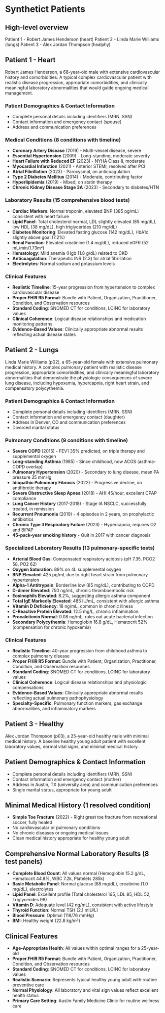 # Synthetict Patients

## High-level overview

Patient 1 - Robert James Henderson (heart)
Patient 2 - Linda Marie Williams (lungs)
Patient 3 - Alex Jordan Thompson (healphy)

## Patient 1 - Heart
Robert James Henderson, a 68-year-old male with extensive cardiovascular history and comorbidities.
A typical complex cardiovascular patient with realistic disease progression, appropriate comorbidities, and clinically meaningful laboratory abnormalities that would guide ongoing medical management.

### **Patient Demographics & Contact Information**
- Complete personal details including identifiers (MRN, SSN)
- Contact information and emergency contact (spouse)
- Address and communication preferences

### **Medical Conditions (8 conditions with timeline)**
- **Coronary Artery Disease** (2019) - Multi-vessel disease, severe
- **Essential Hypertension** (2009) - Long-standing, moderate severity
- **Heart Failure with Reduced EF** (2023) - NYHA Class II, moderate
- **Myocardial Infarction** (2021) - Anterior STEMI, resolved after PCI
- **Atrial Fibrillation** (2023) - Paroxysmal, on anticoagulation
- **Type 2 Diabetes Mellitus** (2014) - Moderate, contributing factor
- **Hyperlipidemia** (2019) - Mixed, on statin therapy
- **Chronic Kidney Disease Stage 3A** (2023) - Secondary to diabetes/HTN

### **Laboratory Results (15 comprehensive blood tests)**
- **Cardiac Markers**: Normal troponin, elevated BNP (385 pg/mL) consistent with heart failure
- **Lipid Panel**: Total cholesterol normal, LDL slightly elevated (85 mg/dL), low HDL (38 mg/dL), high triglycerides (210 mg/dL)
- **Diabetes Monitoring**: Elevated fasting glucose (142 mg/dL), HbA1c slightly above goal (7.2%)
- **Renal Function**: Elevated creatinine (1.4 mg/dL), reduced eGFR (52 mL/min/1.73m²)
- **Hematology**: Mild anemia (Hgb 11.8 g/dL) related to CKD
- **Anticoagulation**: Therapeutic INR (2.3) for atrial fibrillation
- **Electrolytes**: Normal sodium and potassium levels

### **Clinical Features**
- **Realistic Timeline**: 15-year progression from hypertension to complex cardiovascular disease
- **Proper FHIR R5 Format**: Bundle with Patient, Organization, Practitioner, Condition, and Observation resources
- **Standard Coding**: SNOMED CT for conditions, LOINC for laboratory values
- **Clinical Coherence**: Logical disease relationships and medication monitoring patterns
- **Evidence-Based Values**: Clinically appropriate abnormal results reflecting actual disease states

## Patient 2 - Lungs

Linda Marie Williams (p02), a 65-year-old female with extensive pulmonary medical history.
A complex pulmonary patient with realistic disease progression, appropriate comorbidities, and clinically meaningful laboratory abnormalities that demonstrate the physiologic consequences of severe lung disease, including hypoxemia, hypercapnia, right heart strain, and compensatory polycythemia.

### **Patient Demographics & Contact Information**
- Complete personal details including identifiers (MRN, SSN)
- Contact information and emergency contact (daughter)
- Address in Denver, CO and communication preferences
- Divorced marital status

### **Pulmonary Conditions (9 conditions with timeline)**
- **Severe COPD** (2015) - FEV1 35% predicted, on triple therapy and supplemental oxygen
- **Long-standing Asthma** (1985) - Since childhood, now ACOS (asthma-COPD overlap)
- **Pulmonary Hypertension** (2020) - Secondary to lung disease, mean PA pressure 35 mmHg
- **Idiopathic Pulmonary Fibrosis** (2022) - Progressive decline, on antifibrotic therapy
- **Severe Obstructive Sleep Apnea** (2018) - AHI 45/hour, excellent CPAP compliance
- **Lung Cancer History** (2017-2018) - Stage IA NSCLC, successfully treated, in remission
- **Recurrent Pneumonia** (2019) - 4 episodes in 2 years, on prophylactic antibiotics
- **Chronic Type II Respiratory Failure** (2023) - Hypercapnia, requires O2 and BiPAP
- **45-pack-year smoking history** - Quit in 2017 with cancer diagnosis

### **Specialized Laboratory Results (13 pulmonary-specific tests)**
- **Arterial Blood Gas**: Compensated respiratory acidosis (pH 7.35, PCO2 58, PO2 62)
- **Oxygen Saturation**: 89% on 4L supplemental oxygen
- **BNP Elevated**: 425 pg/mL due to right heart strain from pulmonary hypertension
- **Alpha-1 Antitrypsin**: Borderline low (85 mg/dL), contributing to COPD
- **D-dimer Elevated**: 750 ng/mL, chronic thromboembolic risk
- **Eosinophils Elevated**: 8.2%, suggesting allergic asthma component
- **Total IgE Markedly Elevated**: 485 IU/mL, consistent with allergic asthma
- **Vitamin D Deficiency**: 18 ng/mL, common in chronic illness
- **C-Reactive Protein Elevated**: 12.5 mg/L, chronic inflammation
- **Procalcitonin Normal**: 0.08 ng/mL, rules out acute bacterial infection
- **Secondary Polycythemia**: Hemoglobin 16.8 g/dL, Hematocrit 52% (compensation for chronic hypoxemia)

### **Clinical Features**
- **Realistic Timeline**: 40-year progression from childhood asthma to complex pulmonary disease
- **Proper FHIR R5 Format**: Bundle with Patient, Organization, Practitioner, Condition, and Observation resources
- **Standard Coding**: SNOMED CT for conditions, LOINC for laboratory values
- **Clinical Coherence**: Logical disease relationships and physiologic compensations
- **Evidence-Based Values**: Clinically appropriate abnormal results reflecting actual pulmonary pathophysiology
- **Specialty-Specific**: Pulmonary function markers, gas exchange abnormalities, and inflammatory markers

## Patient 3 - Healthy

Alex Jordan Thompson (p03), a 25-year-old healthy male with minimal medical history.
A baseline healthy young adult patient with excellent laboratory values, normal vital signs, and minimal medical history.

## **Patient Demographics & Contact Information**
- Complete personal details including identifiers (MRN, SSN)
- Contact information and emergency contact (mother)
- Address in Austin, TX (university area) and communication preferences
- Single marital status, appropriate for young adult

## **Minimal Medical History (1 resolved condition)**
- **Simple Toe Fracture** (2022) - Right great toe fracture from recreational soccer, fully healed
- No cardiovascular or pulmonary conditions
- No chronic diseases or ongoing medical issues
- Clean medical history appropriate for healthy young adult

## **Comprehensive Normal Laboratory Results (8 test panels)**
- **Complete Blood Count**: All values normal (Hemoglobin 15.2 g/dL, Hematocrit 44.8%, WBC 7.2k, Platelets 285k)
- **Basic Metabolic Panel**: Normal glucose (88 mg/dL), creatinine (1.0 mg/dL), electrolytes
- **Lipid Panel**: Excellent profile (Total cholesterol 165, LDL 95, HDL 52, Triglycerides 98)
- **Vitamin D**: Adequate level (42 ng/mL), consistent with active lifestyle
- **Thyroid Function**: Normal TSH (2.1 mIU/L)
- **Blood Pressure**: Optimal (118/76 mmHg)
- **BMI**: Healthy weight (22.8 kg/m²)

## **Clinical Features**
- **Age-Appropriate Health**: All values within optimal ranges for a 25-year-old
- **Proper FHIR R5 Format**: Bundle with Patient, Organization, Practitioner, Condition, and Observation resources
- **Standard Coding**: SNOMED CT for conditions, LOINC for laboratory values
- **Realistic Scenario**: Represents typical healthy young adult with routine preventive care
- **Normal Physiology**: All laboratory and vital sign values reflect excellent health status
- **Primary Care Setting**: Austin Family Medicine Clinic for routine wellness care

